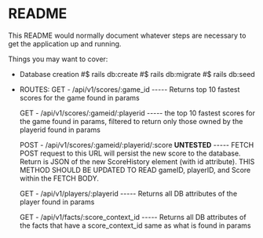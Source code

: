# README

This README would normally document whatever steps are necessary to get the
application up and running.

Things you may want to cover:

* Database creation
  #$   rails db:create
  #$   rails db:migrate
  #$   rails db:seed

* ROUTES:
    GET - /api/v1/scores/:game_id
    ----- Returns top 10 fastest scores for the game found in params

    GET - /api/v1/scores/:gameid/:playerid
    ----- the top 10 fastest scores for the game found in params, filtered to return only those owned by the playerid found in params

    POST - /api/v1/scores/:gameid/:playerid/:score  **UNTESTED**
    ----- FETCH POST request to this URL will persist the new score to the database.  Return is JSON of the new ScoreHistory element (with id attribute).  THIS METHOD SHOULD BE UPDATED TO READ gameID, playerID, and Score within the FETCH BODY.

    GET - /api/v1/players/:playerid
    ----- Returns all DB attributes of the player found in params

    GET - /api/v1/facts/:score_context_id
    ----- Returns all DB attributes of the facts that have a score_context_id same as what is found in params
